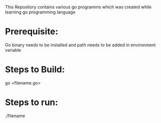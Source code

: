 This Repository contains various go programms which was created while learning go programming language

Prerequisite:
=============
Go binary needs to be installed and path needs to be added in environment variable

Steps to Build:
===============
go <filename.go>

Steps to run:
=============
./filename <args>

